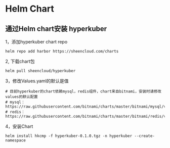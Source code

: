 # Helm Chart 

## 通过Helm chart安装 hyperkuber 
1，添加hyperkuber chart repo
```
helm repo add harbor https://sheencloud.com/charts
```
2, 下载chart包
```
helm pull sheencloud/hyperkuber

```
3，修改Values.yaml的默认是值
```
# 目前hyperkuber的chart依赖mysql，redis组件，chart来自bitnami，安装时请修改values的默认配置
# mysql：https://raw.githubusercontent.com/bitnami/charts/master/bitnami/mysql/values.yaml
# redis：https://raw.githubusercontent.com/bitnami/charts/master/bitnami/redis/values.yaml
```

4，安装Chart 
```
helm install hkcmp -f hyperkuber-0.1.0.tgz -n hyperkuber --create-namespace
```